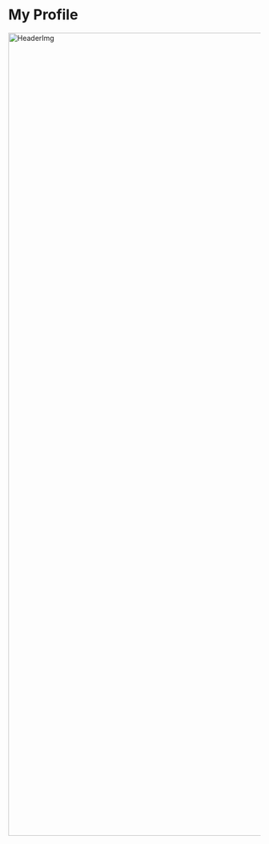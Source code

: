 <h1 style="align:center">My Profile</h1>
<img src="https://media.tenor.com/a7F6sMASCz4AAAAC/tucker-henlo.gif" alt="HeaderImg" style="width: 60vw; height:40vh">
<!--
**OmarSuarezDoro/OmarSuarezDoro** is a ✨ _special_ ✨ repository because its `README.md` (this file) appears on your GitHub profile.

Here are some ideas to get you started:

- 🔭 I’m currently working on ...
- 🌱 I’m currently learning ...
- 👯 I’m looking to collaborate on ...
- 🤔 I’m looking for help with ...
- 💬 Ask me about ...
- 📫 How to reach me: ...
- 😄 Pronouns: ...
- ⚡ Fun fact: ...
-->
